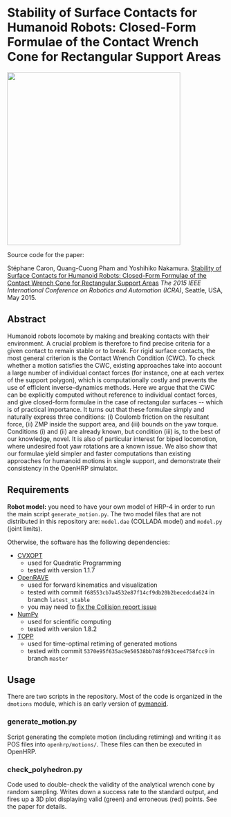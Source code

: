# Stability of Surface Contacts for Humanoid Robots: Closed-Form Formulae of the Contact Wrench Cone for Rectangular Support Areas

<img src="https://scaron.info/images/icra-2015.png" width="400">

Source code for the paper:

Stéphane Caron, Quang-Cuong Pham and Yoshihiko Nakamura.  [Stability of Surface
Contacts for Humanoid Robots: Closed-Form Formulae of the Contact Wrench Cone
for Rectangular Support Areas](https://scaron.info/research/icra-2015.html)
*The 2015 IEEE International Conference on Robotics and Automation (ICRA)*,
Seattle, USA, May 2015.

## Abstract

Humanoid robots locomote by making and breaking contacts with their
environment. A crucial problem is therefore to find precise criteria for
a given contact to remain stable or to break. For rigid surface contacts, the
most general criterion is the Contact Wrench Condition (CWC). To check whether
a motion satisfies the CWC, existing approaches take into account a large
number of individual contact forces (for instance, one at each vertex of the
support polygon), which is computationally costly and prevents the use of
efficient inverse-dynamics methods. Here we argue that the CWC can be
explicitly computed without reference to individual contact forces, and give
closed-form formulae in the case of rectangular surfaces -- which is of
practical importance. It turns out that these formulae simply and naturally
express three conditions: (i) Coulomb friction on the resultant force, (ii) ZMP
inside the support area, and (iii) bounds on the yaw torque. Conditions (i) and
(ii) are already known, but condition (iii) is, to the best of our knowledge,
novel. It is also of particular interest for biped locomotion, where undesired
foot yaw rotations are a known issue. We also show that our formulae yield
simpler and faster computations than existing approaches for humanoid motions
in single support, and demonstrate their consistency in the OpenHRP simulator. 

## Requirements

**Robot model:** you need to have your own model of HRP-4 in order to run the
main script `generate_motion.py`. The two model files that are not distributed
in this repository are: `model.dae` (COLLADA model) and `model.py` (joint
limits).

Otherwise, the software has the following dependencies:

- [CVXOPT](http://cvxopt.org/)
  - used for Quadratic Programming
  - tested with version 1.1.7
- [OpenRAVE](https://github.com/rdiankov/openrave)
  - used for forward kinematics and visualization
  - tested with commit `f68553cb7a4532e87f14cf9db20b2becedcda624` in branch
    `latest_stable`
  - you may need to [fix the Collision report issue](https://github.com/rdiankov/openrave/issues/333#issuecomment-72191884)
- [NumPy](http://www.numpy.org/)
  - used for scientific computing
  - tested with version 1.8.2
- [TOPP](https://github.com/quangounet/TOPP)
  - used for time-optimal retiming of generated motions
  - tested with commit `5370e95f635ac9e50538bb748fd93cee4758fcc9` in branch
    `master`

## Usage

There are two scripts in the repository. Most of the code is organized in the
`dmotions` module, which is an early version of
[pymanoid](https://github.com/Tastalian/pymanoid).

### generate\_motion.py

Script generating the complete motion (including retiming) and writing it as
POS files into `openhrp/motions/`. These files can then be executed in OpenHRP.

### check\_polyhedron.py

Code used to double-check the validity of the analytical wrench cone by random
sampling. Writes down a success rate to the standard output, and fires up a 3D
plot displaying valid (green) and erroneous (red) points. See the paper for
details.
